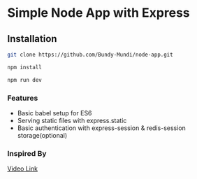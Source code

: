 # Simple Node App with Express 

## Installation
```bash
git clone https://github.com/Bundy-Mundi/node-app.git

npm install 

npm run dev
```

### Features

- Basic babel setup for ES6
- Serving static files with express.static
- Basic authentication with express-session & redis-session storage(optional)


### Inspired By
[Video Link](https://www.youtube.com/watch?v=OH6Z0dJ_Huk&t=1969s)
